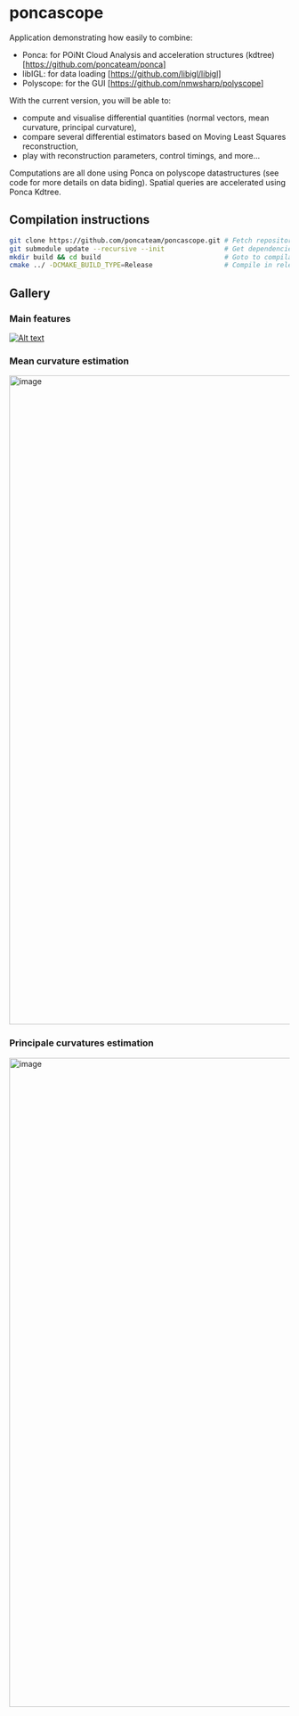 # poncascope
Application demonstrating how easily to combine:
 - Ponca: for POiNt Cloud Analysis and acceleration structures (kdtree) [https://github.com/poncateam/ponca]
 - libIGL: for data loading [https://github.com/libigl/libigl]
 - Polyscope: for the GUI [https://github.com/nmwsharp/polyscope]

With the current version, you will be able to:
 - compute and visualise differential quantities (normal vectors, mean curvature, principal curvature),
 - compare several differential estimators based on Moving Least Squares reconstruction,
 - play with reconstruction parameters, control timings, and more...

Computations are all done using Ponca on polyscope datastructures (see code for more details on data biding). Spatial queries are accelerated using Ponca Kdtree.

## Compilation instructions
```bash
git clone https://github.com/poncateam/poncascope.git # Fetch repository
git submodule update --recursive --init               # Get dependencies: Polyscope, Ponca
mkdir build && cd build                               # Goto to compilation directory
cmake ../ -DCMAKE_BUILD_TYPE=Release                  # Compile in release mode
```

## Gallery

### Main features
[![Alt text](https://user-images.githubusercontent.com/6310221/134690163-f8ea4965-2e6c-4a84-9caa-d553fbe4e40c.png)](https://youtu.be/WRqO93rEy6s)

### Mean curvature estimation
<img width="1165" alt="image" src="https://user-images.githubusercontent.com/6310221/134543845-2f9094dd-1025-482a-b735-504b9cd8c5cd.png">

### Principale curvatures estimation
<img width="1165" alt="image" src="https://user-images.githubusercontent.com/6310221/134542628-bbce2151-b6b8-43b1-82d0-b869e5ef373a.png">
